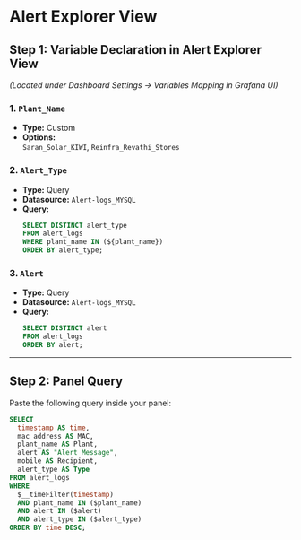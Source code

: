 # Alert Explorer View

## Step 1: Variable Declaration in Alert Explorer View
*(Located under Dashboard Settings → Variables Mapping in Grafana UI)*

### 1. `Plant_Name`
- **Type:** Custom  
- **Options:**  
  `Saran_Solar_KIWI`, `Reinfra_Revathi_Stores`

### 2. `Alert_Type`
- **Type:** Query  
- **Datasource:** `Alert-logs_MYSQL`  
- **Query:**
  ```sql
  SELECT DISTINCT alert_type 
  FROM alert_logs 
  WHERE plant_name IN (${plant_name}) 
  ORDER BY alert_type;
  ```

### 3. `Alert`
- **Type:** Query  
- **Datasource:** `Alert-logs_MYSQL`  
- **Query:**
  ```sql
  SELECT DISTINCT alert 
  FROM alert_logs 
  ORDER BY alert;
  ```

---

## Step 2: Panel Query
Paste the following query inside your panel:

```sql
SELECT 
  timestamp AS time, 
  mac_address AS MAC, 
  plant_name AS Plant, 
  alert AS "Alert Message", 
  mobile AS Recipient, 
  alert_type AS Type 
FROM alert_logs 
WHERE 
  $__timeFilter(timestamp) 
  AND plant_name IN ($plant_name) 
  AND alert IN ($alert) 
  AND alert_type IN ($alert_type) 
ORDER BY time DESC;



